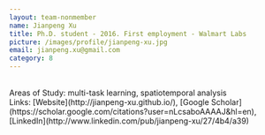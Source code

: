 ```yaml
---
layout: team-nonmember
name: Jianpeng Xu
title: Ph.D. student - 2016. First employment - Walmart Labs
picture: /images/profile/jianpeng-xu.jpg
email: jianpeng.xu@gmail.com
category: 8
---
```


<br/>
Areas of Study: multi-task learning, spatiotemporal analysis
<br/>
Links: [Website](http://jianpeng-xu.github.io/), [Google Scholar](https://scholar.google.com/citations?user=nLcsaboAAAAJ&hl=en), [LinkedIn](http://www.linkedin.com/pub/jianpeng-xu/27/4b4/a39)